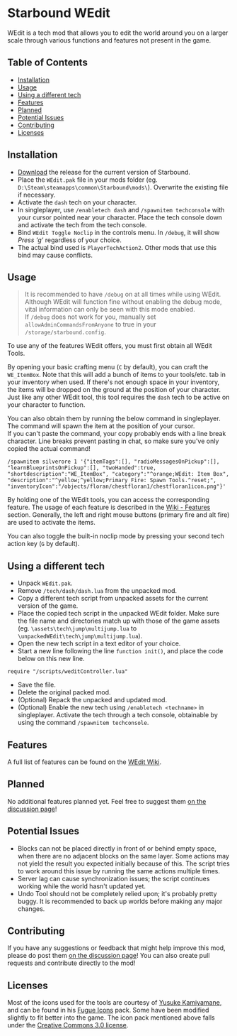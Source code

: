 # Starbound WEdit
WEdit is a tech mod that allows you to edit the world around you on a larger scale through various functions and features not present in the game.

## Table of Contents
- [Installation](#installation)
- [Usage](#usage)
- [Using a different tech](#using-a-different-tech)
- [Features](#features)
- [Planned](#planned)
- [Potential Issues](#potential-issues)
- [Contributing](#contributing)
- [Licenses](#licenses)

## Installation
* [Download](https://github.com/Silverfeelin/Starbound-WEdit/releases) the release for the current version of Starbound.
* Place the `WEdit.pak` file in your mods folder (eg. `D:\Steam\steamapps\common\Starbound\mods\`). Overwrite the existing file if necessary.
* Activate the `dash` tech on your character.
 * In singleplayer, use `/enabletech dash` and `/spawnitem techconsole` with your cursor pointed near your character. Place the tech console down and activate the tech from the tech console.
* Bind `WEdit Toggle Noclip` in the controls menu. In `/debug`, it will show *Press 'g'* regardless of your choice.
 * The actual bind used is `PlayerTechAction2`. Other mods that use this bind may cause conflicts.

## Usage
> It is recommended to have `/debug` on at all times while using WEdit. Although WEdit will function fine without enabling the debug mode, vital information can only be seen with this mode enabled.  
> If `/debug` does not work for you, manually set `allowAdminCommandsFromAnyone` to true in your `/storage/starbound.config`.

To use any of the features WEdit offers, you must first obtain all WEdit Tools.

By opening your basic crafting menu (`C` by default), you can craft the `WE_ItemBox`. Note that this will add a bunch of items to your tools/etc. tab in your inventory when used. If there's not enough space in your inventory, the items will be dropped on the ground at the position of your character.  
Just like any other WEdit tool, this tool requires the `dash` tech to be active on your character to function.

You can also obtain them by running the below command in singleplayer. The command will spawn the item at the position of your cursor.  
If you can't paste the command, your copy probably ends with a line break character. Line breaks prevent pasting in chat, so make sure you've only copied the actual command!
```
/spawnitem silverore 1 '{"itemTags":[], "radioMessagesOnPickup":[], "learnBlueprintsOnPickup":[], "twoHanded":true, "shortdescription":"WE_ItemBox", "category":"^orange;WEdit: Item Box", "description":"^yellow;^yellow;Primary Fire: Spawn Tools.^reset;", "inventoryIcon":"/objects/floran/chestfloran1/chestfloran1icon.png"}'
```

By holding one of the WEdit tools, you can access the corresponding feature. The usage of each feature is described in the [Wiki - Features](https://github.com/Silverfeelin/Starbound-WEdit/wiki/Features) section. Generally, the left and right mouse buttons (primary fire and alt fire) are used to activate the items.

You can also toggle the built-in noclip mode by pressing your second tech action key (`G` by default).

## Using a different tech
* Unpack `WEdit.pak`.
* Remove `/tech/dash/dash.lua` from the unpacked mod.
* Copy a different tech script from unpacked assets for the current version of the game.
* Place the copied tech script in the unpacked WEdit folder. Make sure the file name and directories match up with those of the game assets (eg. `\assets\tech\jump\multijump.lua` to `\unpackedWEdit\tech\jump\multijump.lua`).
* Open the new tech script in a text editor of your choice.
* Start a new line following the line `function init()`, and place the code below on this new line.
```
require "/scripts/weditController.lua"
```
* Save the file.
* Delete the original packed mod.
* (Optional) Repack the unpacked and updated mod.
* (Optional) Enable the new tech using `/enabletech <techname>` in singleplayer. Activate the tech through a tech console, obtainable by using the command `/spawnitem techconsole`.

## Features
A full list of features can be found on the [WEdit Wiki](https://github.com/Silverfeelin/Starbound-WEdit/wiki).

## Planned
No additional features planned yet. Feel free to suggest them [on the discussion page](http://community.playstarbound.com/threads/wedit.116953/)!

## Potential Issues
* Blocks can not be placed directly in front of or behind empty space, when there are no adjacent blocks on the same layer. Some actions may not yield the result you expected initially because of this. The script tries to work around this issue by running the same actions multiple times.
* Server lag can cause synchronization issues; the script continues working while the world hasn't updated yet.
* Undo Tool should not be completely relied upon; it's probably pretty buggy. It is recommended to back up worlds before making any major changes.

## Contributing
If you have any suggestions or feedback that might help improve this mod, please do post them [on the discussion page](http://community.playstarbound.com/threads/wedit.116953/)!
You can also create pull requests and contribute directly to the mod!

## Licenses
Most of the icons used for the tools are courtesy of [Yusuke Kamiyamane](http://p.yusukekamiyamane.com/about/), and can be found in his [Fugue Icons](http://p.yusukekamiyamane.com/) pack. Some have been modified slightly to fit better into the game.
The icon pack mentioned above falls under the [Creative Commons 3.0 license](http://creativecommons.org/licenses/by/3.0/).

